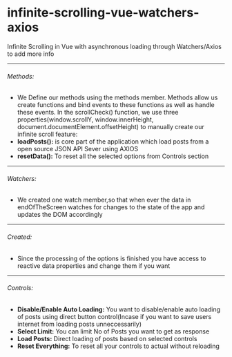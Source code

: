 # infinite-scrolling-vue-watchers-axios
Infinite Scrolling in Vue with asynchronous loading through Watchers/Axios to add more info
            <hr>
            <h6>Methods:</h6>
            <ul>
                <li>
                    We Define our methods using the methods member. Methods allow us create functions and bind events to these functions as well as handle these events. In the scrollCheck() function, we use three properties<span class="text-info">(window.scrollY, window.innerHeight, document.documentElement.offsetHeight)</span> to manually create our infinite scroll feature:
                </li>
                <li>
                    <b>loadPosts():</b> is core part of the application which load posts from a open source JSON API Sever using <span class="text-danger">AXIOS</span>
                </li>
                <li>
                    <b>resetData():</b> To reset all the selected options from Controls section
                </li>
            </ul>
            <hr>
            <h6>Watchers:</h6>
            <ul>
                <li>We created one watch member,so that when ever the data in <span class="text-danger">endOfTheScreen</span> watches for changes to the state of the app and updates the DOM accordingly
                </li>
            </ul>
            <hr>
            <h6>Created:</h6>
            <ul>
                <li>Since the processing of the options is finished you have access to reactive data properties and change them if you want</li>
            </ul>
            <hr>
            <h6>Controls:</h6>
            <ul>
                <li><b>Disable/Enable Auto Loading:</b> You want to disable/enable auto loading of posts using direct button control(Incase if you want to save users internet from loading posts unneccessarily)</li>
                <li><b>Select Limit:</b> You can limit No of Posts you want to get as response</li>
                <li><b>Load Posts:</b> Direct loading of posts based on selected controls</li>
                <li><b>Reset Everything:</b> To reset all your controls to actual without reloading</li>
            </ul>
